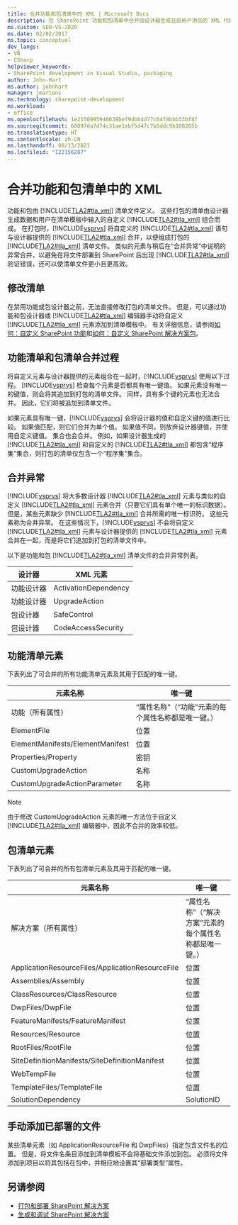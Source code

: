 ```yaml
---
title: 合并功能和包清单中的 XML | Microsoft Docs
description: 在 SharePoint 功能和包清单中合并由设计器生成且由用户添加的 XML 代码。 了解功能和包清单元素，以及合并异常。
ms.custom: SEO-VS-2020
ms.date: 02/02/2017
ms.topic: conceptual
dev_langs:
- VB
- CSharp
helpviewer_keywords:
- SharePoint development in Visual Studio, packaging
author: John-Hart
ms.author: johnhart
manager: jmartens
ms.technology: sharepoint-development
ms.workload:
- office
ms.openlocfilehash: 1e2150995946039bef9dbb4d77c64f8bbb33bf8f
ms.sourcegitcommit: 68897da7d74c31ae1ebf5d47c7b5ddc9b108265b
ms.translationtype: HT
ms.contentlocale: zh-CN
ms.lasthandoff: 08/13/2021
ms.locfileid: "122156287"
---
```

# <a name="merge-xml-in-feature-and-package-manifests"></a>合并功能和包清单中的 XML
  功能和包由 [!INCLUDE[TLA2#tla_xml](../sharepoint/includes/tla2sharptla-xml-md.md)] 清单文件定义。 这些打包的清单由设计器生成数据和用户在清单模板中输入的自定义 [!INCLUDE[TLA2#tla_xml](../sharepoint/includes/tla2sharptla-xml-md.md)] 组合而成。 在打包时，[!INCLUDE[vsprvs](../sharepoint/includes/vsprvs-md.md)] 将自定义的 [!INCLUDE[TLA2#tla_xml](../sharepoint/includes/tla2sharptla-xml-md.md)] 语句与设计器提供的 [!INCLUDE[TLA2#tla_xml](../sharepoint/includes/tla2sharptla-xml-md.md)] 合并，以便组成打包的 [!INCLUDE[TLA2#tla_xml](../sharepoint/includes/tla2sharptla-xml-md.md)] 清单文件。 类似的元素与稍后在“合并异常”中说明的异常合并，以避免在将文件部署到 SharePoint 后出现 [!INCLUDE[TLA2#tla_xml](../sharepoint/includes/tla2sharptla-xml-md.md)] 验证错误，还可以使清单文件更小且更高效。

## <a name="modify-the-manifests"></a>修改清单
 在禁用功能或包设计器之前，无法直接修改打包的清单文件。 但是，可以通过功能和包设计器或 [!INCLUDE[TLA2#tla_xml](../sharepoint/includes/tla2sharptla-xml-md.md)] 编辑器手动将自定义 [!INCLUDE[TLA2#tla_xml](../sharepoint/includes/tla2sharptla-xml-md.md)] 元素添加到清单模板中。 有关详细信息，请参阅[如何：自定义 SharePoint 功能](../sharepoint/how-to-customize-a-sharepoint-feature.md)和[如何：自定义 SharePoint 解决方案包](../sharepoint/how-to-customize-a-sharepoint-solution-package.md)。

## <a name="feature-and-package-manifest-merge-process"></a>功能清单和包清单合并过程
 将自定义元素与设计器提供的元素组合在一起时，[!INCLUDE[vsprvs](../sharepoint/includes/vsprvs-md.md)] 使用以下过程。 [!INCLUDE[vsprvs](../sharepoint/includes/vsprvs-md.md)] 检查每个元素是否都具有唯一键值。 如果元素没有唯一的键值，则会将其追加到打包的清单文件。 同样，具有多个键的元素也无法合并。 因此，它们将被追加到清单文件。

 如果元素具有唯一键，[!INCLUDE[vsprvs](../sharepoint/includes/vsprvs-md.md)] 会将设计器的值和自定义键的值进行比较。 如果值匹配，则它们合并为单个值。 如果值不同，则放弃设计器键值，并使用自定义键值。 集合也会合并。 例如，如果设计器生成的 [!INCLUDE[TLA2#tla_xml](../sharepoint/includes/tla2sharptla-xml-md.md)] 和自定义的 [!INCLUDE[TLA2#tla_xml](../sharepoint/includes/tla2sharptla-xml-md.md)] 都包含“程序集”集合，则打包的清单仅包含一个“程序集”集合。

## <a name="merge-exceptions"></a>合并异常
 [!INCLUDE[vsprvs](../sharepoint/includes/vsprvs-md.md)] 将大多数设计器 [!INCLUDE[TLA2#tla_xml](../sharepoint/includes/tla2sharptla-xml-md.md)] 元素与类似的自定义 [!INCLUDE[TLA2#tla_xml](../sharepoint/includes/tla2sharptla-xml-md.md)] 元素合并（只要它们具有单个唯一的标识数据）。 但是，某些元素缺少 [!INCLUDE[TLA2#tla_xml](../sharepoint/includes/tla2sharptla-xml-md.md)] 合并所需的唯一标识符。 这些元素称为合并异常。 在这些情况下，[!INCLUDE[vsprvs](../sharepoint/includes/vsprvs-md.md)] 不会将自定义 [!INCLUDE[TLA2#tla_xml](../sharepoint/includes/tla2sharptla-xml-md.md)] 元素与设计器提供的 [!INCLUDE[TLA2#tla_xml](../sharepoint/includes/tla2sharptla-xml-md.md)] 元素合并在一起，而是将它们追加到打包的清单文件中。

 以下是功能和包 [!INCLUDE[TLA2#tla_xml](../sharepoint/includes/tla2sharptla-xml-md.md)] 清单文件的合并异常列表。

|设计器|XML 元素|
|--------------|-----------------|
|功能设计器|ActivationDependency|
|功能设计器|UpgradeAction|
|包设计器|SafeControl|
|包设计器|CodeAccessSecurity|

## <a name="feature-manifest-elements"></a>功能清单元素
 下表列出了可合并的所有功能清单元素及其用于匹配的唯一键。

|元素名称|唯一键|
|------------------|----------------|
|功能（所有属性）|“属性名称”（“功能”元素的每个属性名称都是唯一键。）|
|ElementFile|位置|
|ElementManifests/ElementManifest|位置|
|Properties/Property|密钥|
|CustomUpgradeAction|名称|
|CustomUpgradeActionParameter|名称|

> [!NOTE]
> 由于修改 CustomUpgradeAction 元素的唯一方法位于自定义 [!INCLUDE[TLA2#tla_xml](../sharepoint/includes/tla2sharptla-xml-md.md)] 编辑器中，因此不合并的效率较低。

## <a name="package-manifest-elements"></a>包清单元素
 下表列出了可合并的所有包清单元素及其用于匹配的唯一键。

|元素名称|唯一键|
|------------------|----------------|
|解决方案（所有属性）|“属性名称”（“解决方案”元素的每个属性名称都是唯一键。）|
|ApplicationResourceFiles/ApplicationResourceFile|位置|
|Assemblies/Assembly|位置|
|ClassResources/ClassResource|位置|
|DwpFiles/DwpFile|位置|
|FeatureManifests/FeatureManifest|位置|
|Resources/Resource|位置|
|RootFiles/RootFile|位置|
|SiteDefinitionManifests/SiteDefinitionManifest|位置|
|WebTempFile|位置|
|TemplateFiles/TemplateFile|位置|
|SolutionDependency|SolutionID|

## <a name="manually-add-deployed-files"></a>手动添加已部署的文件
 某些清单元素（如 ApplicationResourceFile 和 DwpFiles）指定包含文件名的位置。 但是，将文件名条目添加到清单模板不会将基础文件添加到包。 必须将文件添加到项目以将其包括在包中，并相应地设置其“部署类型”属性。

## <a name="see-also"></a>另请参阅
- [打包和部署 SharePoint 解决方案](../sharepoint/packaging-and-deploying-sharepoint-solutions.md)
- [生成和调试 SharePoint 解决方案](../sharepoint/building-and-debugging-sharepoint-solutions.md)
